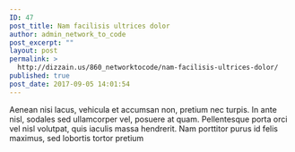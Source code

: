 ```yaml
---
ID: 47
post_title: Nam facilisis ultrices dolor
author: admin_network_to_code
post_excerpt: ""
layout: post
permalink: >
  http://dizzain.us/860_networktocode/nam-facilisis-ultrices-dolor/
published: true
post_date: 2017-09-05 14:01:54
---
```

Aenean nisi lacus, vehicula et accumsan non, pretium nec turpis. In ante nisl, sodales sed ullamcorper vel, posuere at quam. Pellentesque porta orci vel nisl volutpat, quis iaculis massa hendrerit. Nam porttitor purus id felis maximus, sed lobortis tortor pretium<!--more-->